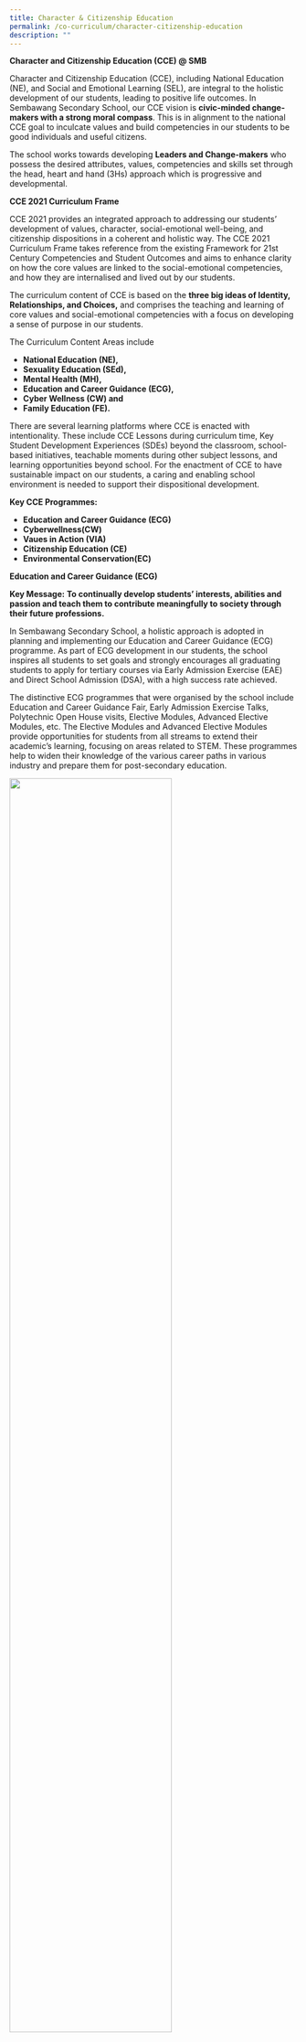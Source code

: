 ```yaml
---
title: Character & Citizenship Education
permalink: /co-curriculum/character-citizenship-education
description: ""
---
```

**Character and Citizenship Education (CCE) @ SMB**

Character and Citizenship Education (CCE), including National Education (NE), and Social and Emotional Learning (SEL), are integral to the holistic development of our students, leading to positive life outcomes. In Sembawang Secondary School, our CCE vision is **civic-minded change-makers with a strong moral compass**. This is in alignment to the national CCE goal to inculcate values and build competencies in our students to be good individuals and useful citizens.

The school works towards developing **Leaders and Change-makers** who possess the desired attributes, values, competencies and skills set through the head, heart and hand (3Hs) approach which is progressive and developmental.

**CCE 2021 Curriculum Frame**

CCE 2021 provides an integrated approach to addressing our students’ development of values, character, social-emotional well-being, and citizenship dispositions in a coherent and holistic way. The CCE 2021 Curriculum Frame takes reference from the existing Framework for 21st Century Competencies and Student Outcomes and aims to enhance clarity on how the core values are linked to the social-emotional competencies, and how they are internalised and lived out by our students.

The curriculum content of CCE is based on the **three big ideas of Identity, Relationships, and Choices,** and comprises the teaching and learning of core values and social-emotional competencies with a focus on developing a sense of purpose in our students.

The Curriculum Content Areas include

*   **National Education (NE),**
*   **Sexuality Education (SEd),**
*   **Mental Health (MH),**
*   **Education and Career Guidance (ECG),**
*   **Cyber Wellness (CW) and**
*   **Family Education (FE).**

There are several learning platforms where CCE is enacted with intentionality. These include CCE Lessons during curriculum time, Key Student Development Experiences (SDEs) beyond the classroom, school-based initiatives, teachable moments during other subject lessons, and learning opportunities beyond school. For the enactment of CCE to have sustainable impact on our students, a caring and enabling school environment is needed to support their dispositional development.

**Key CCE Programmes:**

*   **Education and Career Guidance (ECG)**
*   **Cyberwellness(CW)**
*   **Vaues in Action (VIA)**
*   **Citizenship Education (CE)**
*   **Environmental Conservation(EC)**

**Education and Career Guidance (ECG)**

**Key Message:** **To continually develop students’ interests, abilities and passion and teach them to contribute meaningfully to society through their future professions.**

In Sembawang Secondary School, a holistic approach is adopted in planning and implementing our Education and Career Guidance (ECG) programme. As part of ECG development in our students, the school inspires all students to set goals and strongly encourages all graduating students to apply for tertiary courses via Early Admission Exercise (EAE) and Direct School Admission (DSA), with a high success rate achieved.

The distinctive ECG programmes that were organised by the school include Education and Career Guidance Fair, Early Admission Exercise Talks, Polytechnic Open House visits, Elective Modules, Advanced Elective Modules, etc. The Elective Modules and Advanced Elective Modules provide opportunities for students from all streams to extend their academic’s learning, focusing on areas related to STEM. These programmes help to widen their knowledge of the various career paths in various industry and prepare them for post-secondary education.

<img src="/images/CCE1.jpeg" 
     style="width:75%">
		 
Captivating and informative Education and Career Guidance Fair where tertiary institutions were invited to the school to share information on tertiary courses.


<img src="/images/CCE2.jpeg" 
     style="width:75%">

Engaging and Hands-on Elective Module Programme on Aerospace where our students get to enjoy a simulated cockpit experience

<img src="/images/CCE3.jpeg" 
     style="width:75%">

Elective Module programme on Pastry Making to groom our future chefs and bakers

**Cyber Wellness(CW)**

**Key Message:** **Discerning and responsible digital users who are able to protect themselves and their well-being in the cyberspace.**

The distinctive CW programmes that were organised by the school include Cyber Wellness Carnival, Intergenerational Learning Programme, Cyber Wellness sharing by CW leaders, Cyber Wellness poster design competition, etc. The Cyber Wellness carnival, led by our CW leaders, is an impactful event that combines fun games with embedded CW messages, so that students can learn while having fun. The Intergenerational Learning Programme is a partnership between Family Central and Sembawang Secondary School where our CW leaders teach digital skills and usage of mobile apps to the elderly.

![](/images/CCE4.jpeg)

Cyber Wellness Carnival – Station 1: Shoot down the fake news

![](/images/CCE5.jpeg)

Cyber Wellness Carnival – Station 2: Pass down the message

![](/images/CCE6.jpeg)

Cyber Wellness Carnival – Station 3: Guess the word

![](/images/CCE7.jpeg)

Cyber Wellness Carnival – Station 4: Search the word

![](/images/CCE8.jpeg)
Cyber Wellness Carnival – Station 5: Pick up the real news

![](/images/CCE9.jpeg)

Cyber Wellness Carnival – Station 6: Photo Booth

![](/images/CCE10.jpeg)

Intergenerational Learning Programme where our Cyber Wellness leaders taught the elderly usage of some mobile apps via Zoom

**Vaues in Action (VIA)**

**Key Message:** **To nurture Leaders and Change Makers who demonstrate the RESPIRE (school) values to contribute meaningfully to the community**

The focus of the Lower Secondary VIA programme is on environmental conservation while the focus of the Upper Secondary VIA programme is on touching the lives of the community. The distinctive VIA programmes that were organised by the school include beach cleaning, designing recyclable bag and giving them to residents to promote environmental conservation, gate painting at rented flats, organising block party for residents, VIA carnival, etc. Over the four to five years in school, our students have experienced many meaningful events that have brought about an impact to the environment and community, while achieving an excellent score in the service component of LEAPS 2.0.

<img src="/images/CCE11.jpeg" 
     style="width:75%">
Students painting the gates of residents staying in rented flats as part of their VIA programme

<img src="/images/CCE12-768x617.jpeg" 
     style="width:35%">

Recyclable bag designed by our students and given to residents as part of advocacy of environmental conservation

![](/images/CCE13.jpeg)
Students engaged in beach cleaning and interacting with residents during a block party

**Citizenship Education (CE)**

**Key Message****:** **We believe our students and teachers are informed citizens who have a heart for the nation through cultivation of national cohesion, sense of belonging and confidence in the future.**

The distinctive CE programmes that were organised by the school include Total Defence Day celebration, Racial Harmony Day celebration, National Day celebration, etc.

**Total Defence Day**

![](/images/CCE14.png)
For the commemoration of Total Defence Day (TDD), the activities were conducted during CCE lesson. CE Leaders conducted a TDD sharing, presenting on the different aspects of TDD and how we could contribute in building a strong and resilient Singapore. Students then highlighted their commitment by designing a scratch card and placing it together as a class to form a meaningful design related to Total Defence.

**Racial Harmony Day**

![](/images/CCE15-768x494.png)

For the commemoration of Racial Harmony Day, students were engaged in discussions and reflected on what it means to live in a multicultural society like Singapore and how we can work together to strengthen racial and religious harmony. At the end of the day, we learnt that harmony comes not through tolerating the differences but a genuine appreciation of our shared aspirations.

**National Day Celebration**

For our nation’s 55th birthday, we began the day with a record of a parade segment where our Uniform Groups and CE Leaders conducted the flag-raising ceremony with pride. We continued the day celebrating our nation’s achievements and commitment to stay united as one people through the building of structures as a class, while adhering to safe distancing measures. We ended the day with a sing-along session, which was complimented by the creative music videos created by each class!

![](/images/CCE16.png)

Structures of iconic buildings in Singapore created by putting together paper cubes designed by students

**Environmental Conservation(EC)**

**Key Message:** **Responsible and caring individual who brings positive impact to the environment**

The distinctive EC programmes that were organised by the school include Sembcorp School Recycling Programme, Green Outreach Programme (GOP), assembly talk on recycling by SembWaste, sharing by EC leaders on climate change and recycling, etc. Through these programmes and some hands-on activities such as the GOP, student are constantly reminded of the important messages of reducing, reusing and recycling.

![](/images/cce17.jpeg)

Students collecting newspapers and other recyclables from residents as part of our Green Outreach Programme

![](/images/cce18.jpeg)

Students attending an assembly talk on recycling by SembWaste